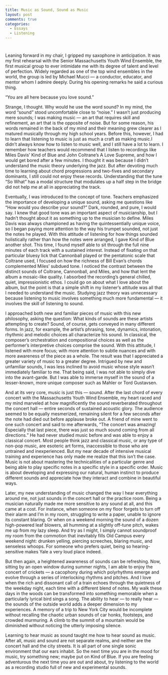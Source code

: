 ```yaml
---
title: Music as Sound, Sound as Music
layout: post
comments: true
categories:
  - Essays
  - Listening
---
```

# 

Leaning forward in my chair, I gripped my saxophone in anticipation. It was my first rehearsal with the Senior Massachusetts Youth Wind Ensemble, the first musical group to ever intimidate me with its degree of talent and level of perfection. Widely regarded as one of the top wind ensembles in the world, the group is led by Michael Mucci — a conductor, educator, and mentor whom I admire deeply. During his opening remarks he said a curious thing.

“You are all here because you love sound.”

Strange, I thought. Why would he use the word sound? In my mind, the word “sound” stood uncomfortable close to “noise.” I wasn’t just producing mere sounds; I was making music — an art that requires skill and refinement, an art that is the opposite of noise. But for some reason, his words remained in the back of my mind and their meaning grew clearer as I matured musically through my high school years. Before this, however, I had to learn that listening to music is just as much a craft as making music.I didn’t always know how to listen to music well, and I still have a lot to learn. I remember how teachers would recommend that I listen to recordings like Miles Davis’ Kind of Blue and John Coltrane’s A Love Supreme, and how I would get bored after a few minutes. I thought it was because I didn’t understand the music theory underlying the jazz. But after devoting much time to learning about chord progressions and two-fives and secondary dominants, I still could not enjoy these records. Understanding that the tune “So What” has a modal structure that modulates up a half step in the bridge did not help me at all in appreciating the track.

Eventually, I was introduced to the concept of tone. Teachers emphasized the importance of developing a unique sound, asking me questions like “How would you describe your sound?” Dark, rounded, and pure, I would say. I knew that good tone was an important aspect of musicianship, but I hadn’t thought about it as something up to the musician to define. Miles Davis was always championed as having the quintessentially unique voice, so I began paying more attention to the way his trumpet sounded, not just the notes he played. With this attitude of listening for how things sounded holistically rather than how the notes were arranged, I gave Kind of Blue another shot. This time, I found myself able to sit through the full nine minutes of each track with a sustained interest. Instead of fixating on that particular bluesy lick that Cannonball played or the pentatonic scale that Coltrane used, I focused on how the richness of Bill Evan’s chords complemented Miles’ subdued tone. I noticed the contrast between the distinct sounds of Coltrane, Cannonball, and Miles, and how that lent the album a mosaic-like quality. I absorbed the recording’s general chilled, quiet, impressionistic ethos. I could go on about what I love about the album, but the point is that a simple shift in my listener’s attitude was all that I needed to understand the music. Studying jazz theory was unnecessary because listening to music involves something much more fundamental — it involves the skill of listening to sound.

I approached both new and familiar pieces of music with this new philosophy, asking the question: What kinds of sounds are these artists attempting to create? Sound, of course, gets conveyed in many different forms. In jazz, for example, the artist’s phrasing, tone, dynamics, intonation, rhythmic and melodic choices all characterize his sound. In classical, the composer’s orchestration and compositional choices as well as the performer’s interpretive choices comprise the sound. With this attitude, I listened with more focus; with more attention to subtle nuances and with more awareness of the piece as a whole. The result was that I appreciated a greater variety of music to a greater degree. Intrigued by new and unfamiliar sounds, I was less inclined to avoid music whose style wasn’t immediately familiar to me. That being said, I was not able to simply dive into the avant-garde. But I was able to immerse myself in the sound of a lesser-known, more unique composer such as Mahler or Tord Gustavsen.

And at its very core, music is just this — sound. After the last chord of every concert with the Massachusetts Youth Wind Ensemble, my heart raced and my mind marveled at how magnificently the sound reverberated throughout the concert hall — entire seconds of sustained acoustic glory. The audience seemed to be equally mesmerized, remaining silent for a few seconds after the note had died out before applause broke out. A friend of mine went to one such concert and said to me afterwards, “The concert was amazing! Especially that last piece, there was just so much sound coming from all directions.” He had never studied music before and was able to enjoy a classical concert. Most people think jazz and classical music, or any type of non-pop music, are esoteric art forms, inaccessible to those who are untrained and inexperienced. But my near decade of intensive musical training and experience has only made me realize that this isn’t the case. Music is not about mastering the technicalities of a particular genre and being able to play specific notes in a specific style in a specific order. Music is about developing and expressing our natural, human instinct to produce different sounds and appreciate how they interact and combine in beautiful ways.

Later, my new understanding of music changed the way I hear everything around me, not just sounds in the concert hall or the practice room. Being a musician naturally made me more sensitive to any sound at all, and this came at a cost. For instance, when someone on my floor forgets to turn off their alarm and I’m in my room, struggling to write a paper, unable to ignore its constant blaring. Or when on a weekend morning the sound of a dozen high-powered leaf blowers, all humming at a slightly off-tune pitch, wakes me up from my lazy sleep. And try as I might, I simply cannot soundproof my room from the commotion that inevitably fills Old Campus every weekend night: drunken yelling, piercing screeches, blaring music, and senseless whoops. For someone who prefers quiet, being so hearing-sensitive makes Yale a very loud place indeed.

But then again, a heightened awareness of sounds can be refreshing. Now, sitting by an open window during summer nights, I am able to enjoy the concert of crickets — a cacophony during which polyrhythms emerge and evolve through a series of interlocking rhythms and pitches. And I love when the rich and dissonant call of a train echoes through the quietness of the weekday night, each time with a different blend of notes. My walk these days in the woods can be transformed into something memorable when a particularly lyrical bird sings a song. The ability to hear — to really hear — the sounds of the outside world adds a deeper dimension to my experiences. A memory of a trip to New York City would be incomplete without recalling the chaotic urban sounds of car honks, footsteps, and crowded murmuring. A climb to the summit of a mountain would be diminished without noticing the utterly imposing silence.

Learning to hear music as sound taught me how to hear sound as music. After all, music and sound are not separate realms, and neither are the concert hall and the city streets. It is all part of one single sonic environment that our ears inhabit. So the next time you are in the mood for music, try something new; maybe put on Kind of Blue. If you are feeling adventurous the next time you are out and about, try listening to the world as a recording studio full of new and experimental sounds.
